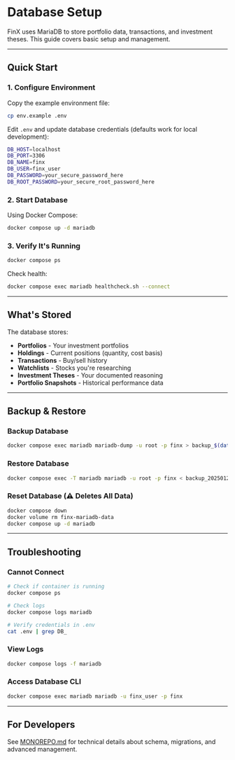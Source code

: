 # Database Setup

FinX uses MariaDB to store portfolio data, transactions, and investment theses. This guide covers basic setup and management.

---

## Quick Start

### 1. Configure Environment

Copy the example environment file:
```bash
cp env.example .env
```

Edit `.env` and update database credentials (defaults work for local development):
```bash
DB_HOST=localhost
DB_PORT=3306
DB_NAME=finx
DB_USER=finx_user
DB_PASSWORD=your_secure_password_here
DB_ROOT_PASSWORD=your_secure_root_password_here
```

### 2. Start Database

Using Docker Compose:
```bash
docker compose up -d mariadb
```

### 3. Verify It's Running

```bash
docker compose ps
```

Check health:
```bash
docker compose exec mariadb healthcheck.sh --connect
```

---

## What's Stored

The database stores:
- **Portfolios** - Your investment portfolios
- **Holdings** - Current positions (quantity, cost basis)
- **Transactions** - Buy/sell history
- **Watchlists** - Stocks you're researching
- **Investment Theses** - Your documented reasoning
- **Portfolio Snapshots** - Historical performance data

---

## Backup & Restore

### Backup Database
```bash
docker compose exec mariadb mariadb-dump -u root -p finx > backup_$(date +%Y%m%d).sql
```

### Restore Database
```bash
docker compose exec -T mariadb mariadb -u root -p finx < backup_20250126.sql
```

### Reset Database (⚠️ Deletes All Data)
```bash
docker compose down
docker volume rm finx-mariadb-data
docker compose up -d mariadb
```

---

## Troubleshooting

### Cannot Connect
```bash
# Check if container is running
docker compose ps

# Check logs
docker compose logs mariadb

# Verify credentials in .env
cat .env | grep DB_
```

### View Logs
```bash
docker compose logs -f mariadb
```

### Access Database CLI
```bash
docker compose exec mariadb mariadb -u finx_user -p finx
```

---

## For Developers

See [MONOREPO.md](./MONOREPO.md) for technical details about schema, migrations, and advanced management.

